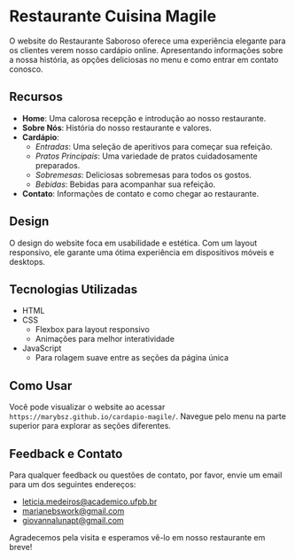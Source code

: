 # Restaurante Cuisina Magile 

O website do Restaurante Saboroso oferece uma experiência elegante para os clientes verem nosso cardápio online. Apresentando informações sobre a nossa história, as opções deliciosas no menu e como entrar em contato conosco.

## Recursos

- **Home**: Uma calorosa recepção e introdução ao nosso restaurante.
- **Sobre Nós**: História do nosso restaurante e valores.
- **Cardápio**:
  - *Entradas*: Uma seleção de aperitivos para começar sua refeição.
  - *Pratos Principais*: Uma variedade de pratos cuidadosamente preparados.
  - *Sobremesas*: Deliciosas sobremesas para todos os gostos.
  - *Bebidas*: Bebidas para acompanhar sua refeição.
- **Contato**: Informações de contato e como chegar ao restaurante.

## Design

O design do website foca em usabilidade e estética. Com um layout responsivo, ele garante uma ótima experiência em dispositivos móveis e desktops.

## Tecnologias Utilizadas

- HTML
- CSS
  - Flexbox para layout responsivo
  - Animações para melhor interatividade
- JavaScript
  - Para rolagem suave entre as seções da página única

## Como Usar

Você pode visualizar o website ao acessar `https://marybsz.github.io/cardapio-magile/`. Navegue pelo menu na parte superior para explorar as seções diferentes.

## Feedback e Contato

Para qualquer feedback ou questões de contato, por favor, envie um email para um dos seguintes endereços:

- leticia.medeiros@academico.ufpb.br
- marianebswork@gmail.com
- giovannalunapt@gmail.com

Agradecemos pela visita e esperamos vê-lo em nosso restaurante em breve!


